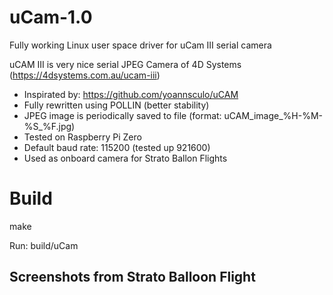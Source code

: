 # uCam-1.0
Fully working Linux user space driver for uCam III serial camera 

uCAM III is very nice serial JPEG Camera of 4D Systems (https://4dsystems.com.au/ucam-iii)
- Inspirated by: https://github.com/yoannsculo/uCAM
- Fully rewritten using POLLIN (better stability)
- JPEG image is periodically saved to file (format: uCAM_image_%H-%M-%S_%F.jpg)
- Tested on Raspberry Pi Zero 
- Default baud rate: 115200 (tested up 921600)
- Used as onboard camera for Strato Ballon Flights 

# Build
make 

Run: build/uCam

## Screenshots from Strato Balloon Flight

